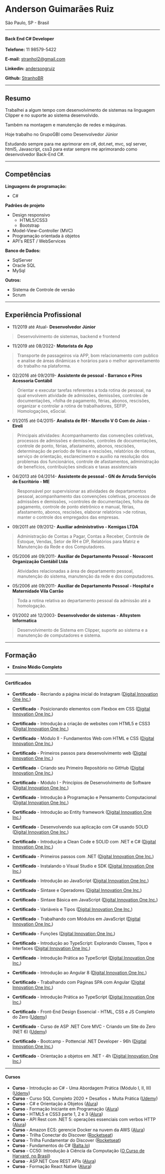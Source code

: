 # Anderson Guimarães Ruiz
>
São Paulo, SP - Brasil

---

#### Back End C# Developer

**Telefone:** 11 98579-5422

**E-mail:** [stranhol2@gmail.com](stranhol2@gmail.com)

**Linkedin:** [andersongruiz](https://www.linkedin.com/in/andersongruiz/)

**Github:** [StranhoBR](https://github.com/StranhoBR)


---

## Resumo

Trabalhei a algum tempo com desenvolvimento de sistemas na linguagem Clipper e no suporte ao sistema desenvolvido.

Também na montagem e manutenção de redes e máquinas.

Hoje trabalho no GrupoGBI como Desenvolvedor Júnior

Estudando sempre para me aprimorar em c#, dot.net, mvc, sql server, html5, Javascript, css3 para estar sempre me aprimorando como desenvolvedor Back-End C#.

---

## Competências

**Linguagens de programação:**

* C#

**Padrões de projeto**

* Design responsivo
  * HTML5/CSS3
  * Bootstrap
* Model-View-Controller (MVC)
* Programação orientada à objetos
* API's REST / WebServices

**Banco de Dados:**

* SqlServer
* Oracle SQL
* MySql

**Outros:**

* Sistema de Controle de versão
* Scrum

---

## Experiência Profissional

* 11/2019 até Atual- **Desenvolvedor Júnior**
>Desenvolvimento de sistemas, backend e frontend

* 11/2019 até 08/2022- **Motorista de App**
>Transporte de passageiros via APP, bom relacionamento com publico e analise de áreas dinâmicas e
>horários para o melhor aproveitamento do trabalho na plataforma.

* 02/2016 até 09/2019- **Assistente de pessoal - Barranco e Pires Acessoria Contábil**
>Orientar e executar tarefas referentes a toda rotina de pessoal, na qual envolvem atividade de admissões, demissões, controles de documentações, >folha de pagamento, férias, abonos, rescisões, organizar e controlar a rotina de trabalhadores, SEFIP, Homologações, eSocial.

* 01/2015 até 04/2015- **Analista de RH - Marcello V G Com de Joias - Eireli**
>Principais atividades: Acompanhamento das convenções coletivas, processos de admissões e
>demissões, controles de documentações, controle de ponto, férias, afastamento, abonos, rescisões,
>determinação de período de férias e rescisões, relatórios de rotinas, serviço de orientação,
>esclarecimento e auxílio na resolução dos problemas dos funcionários, controle de afastamentos,
>administração de benefícios, contribuições sindicais e taxas assistenciais

* 04/2013 até 04/2014- **Assistente de pessoal - GN de Arruda Serviçõs de Escritório - ME**
>Responsável por supervisionar as atividades de departamentos pessoal, acompanhamento das convenções coletivas, 
>processos de admissões e demissões, >controles de documentações, folha de pagamento, controle de ponto eletrônico 
>e manual, férias, afastamento, abonos, rescisões, elaborar relatórios >de rotinas, manter o controle dos empregados das empresas.

* 09/2011 até 09/2012- **Auxiliar administrativo - Kemigas LTDA**
>Administração de Contas a Pagar, Contas a Receber, Controle de Estoque, Vendas, Setor de RH e DP, 
>Relatórios para Matriz e Manutenção da Rede e dos Computadores.

* 05/2006 até 09/2011- **Auxiliar de Departamento Pessoal - Novacont Organização Contábil Ltda**
>Atividades relacionadas a área de departamento pessoal, manutenção do sistema, manutenção da
>rede e dos computadores.

* 05/2006 até 09/2011- **Auxiliar de Departamento Pessoal - Hospital e Maternidade Vila Carrão**
>Toda a rotina relativa ao departamento pessoal da admissão até a homologação.

* 01/2002 até 12/2003- **Desenvolvedor de sistemas - Allsystem Informatica**
>Desenvolvimento de Sistema em Clipper, suporte ao sistema e a manutenção de computadores e sistema.

---

## Formação

* **Ensino Médio Completo**

---
#### Certificados

* **Certificado** - Recriando a página inicial do Instagram ([Digital Innovation One Inc.](https://www.dio.me/certificate/6EC568F4))
* **Certificado** - Posicionando elementos com Flexbox em CSS ([Digital Innovation One Inc.](https://www.dio.me/certificate/118C36EF))
* **Certificado** - Introdução a criação de websites com HTML5 e CSS3 ([Digital Innovation One Inc.](https://www.dio.me/certificate/4A46B3A6))
* **Certificado** - Módulo II - Fundamentos Web com HTML e CSS ([Digital Innovation One Inc.](https://www.dio.me/certificate/BB73DEF6))
* **Certificado** - Primeiros passos para desenvolvimento web ([Digital Innovation One Inc.](https://www.dio.me/certificate/578A7890))
* **Certificado** - Criando seu Primeiro Repositório no GitHub ([Digital Innovation One Inc.](https://www.dio.me/certificate/31AA49A4))
* **Certificado** - Módulo I - Princípios de Desenvolvimento de Software ([Digital Innovation One Inc.](https://www.dio.me/certificate/74A49111))
* **Certificado** - Introdução à Programação e Pensamento Computacional ([Digital Innovation One Inc.](https://www.dio.me/certificate/0CB3729A))
* **Certificado** - Introdução ao Entity framework ([Digital Innovation One Inc.](https://www.dio.me/certificate/E0EC7160))
* **Certificado** - Desenvolvendo sua aplicação com C# usando SOLID ([Digital Innovation One Inc.](https://www.dio.me/certificate/75C61B7B))
* **Certificado** - Introdução a Clean Code e SOLID com .NET e C# ([Digital Innovation One Inc.](https://www.dio.me/certificate/A0FAE364))
* **Certificado** - Primeiros passos com .NET ([Digital Innovation One Inc.](https://www.dio.me/certificate/B0824FC5))
* **Certificado** - Instalando o Visual Studio e SDK ([Digital Innovation One Inc.](https://www.dio.me/certificate/718552C7))
* **Certificado** - Introdução ao JavaScript ([Digital Innovation One Inc.](https://www.dio.me/certificate/CA4C4B40))
* **Certificado** - Sintaxe e Operadores ([Digital Innovation One Inc.](https://www.dio.me/certificate/87B6A4E5))
* **Certificado** - Sintaxe Básica em JavaScript ([Digital Innovation One Inc.](https://www.dio.me/certificate/AACCBE9C))
* **Certificado** - Variáveis e Tipos ([Digital Innovation One Inc.](https://www.dio.me/certificate/375ED188))
* **Certificado** - Trabalhando com Módulos em JavaScript ([Digital Innovation One Inc.](https://www.dio.me/certificate/035B2EE8))
* **Certificado** - Funções ([Digital Innovation One Inc.](https://www.dio.me/certificate/DD383A53))
* **Certificado** - Introdução ao TypeScript: Explorando Classes, Tipos e Interfaces ([Digital Innovation One Inc.](https://www.dio.me/certificate/0A6F5A6A))
* **Certificado** - Introdução Prática ao TypeScript ([Digital Innovation One Inc.](https://www.dio.me/certificate/84666BB3))
* **Certificado** - Introdução ao Angular 8 ([Digital Innovation One Inc.](https://www.dio.me/certificate/7641D7B7))
* **Certificado** - Trabalhando com Páginas SPA com Angular ([Digital Innovation One Inc.](https://www.dio.me/certificate/DB553673))
* **Certificado** - Introdução Prática ao TypeScript ([Digital Innovation One Inc.](https://www.dio.me/certificate/84666BB3))

* **Certificado** - Front-End Design Essencial - HTML, CSS e JS Completo do Zero ([Udemy](https://www.udemy.com/certificate/UC-b6347a63-55d2-4250-874a-b0abdb97438e/))
* **Certificado** - Curso de ASP .NET Core MVC - Criando um Site do Zero (NET 6) ([Udemy](https://www.udemy.com/certificate/UC-b1dbe5ef-4adc-4631-9a4e-6eb25af6e017/))
* **Certificado** - Bootcamp - Pottencial .NET Developer - 96h ([Digital Innovation One Inc.](https://www.dio.me/certificate/BF10CC5F))
* **Certificado** - Orientação a objetos em .NET - 4h ([Digital Innovation One Inc.](https://www.dio.me/certificate/AF67622E))

---
#### Cursos

* **Curso** - Introdução ao C# - Uma Abordagem Prática (Módulo I, II, III) ([Udemy](https://www.udemy.com/))
* **Curso** - Curso SQL Completo 2020 + Desafios + Muita Prática ([Udemy](https://www.udemy.com/))
* **Curso** - C# e Orientação a Objetos ([Alura](https://www.alura.com.br/))
* **Curso** - Formação Iniciante em Programação ([Alura](https://www.alura.com.br/))
* **Curso** - HTML5 e CSS3 parte 1, 2 e 3 ([Alura](https://www.alura.com.br/))
* **Curso** - API Rest com .NET 5: operações essenciais com verbos HTTP ([Alura](https://www.alura.com.br/))
* **Curso** - Amazon ECS: gerencie Docker na nuvem da AWS ([Alura](https://www.alura.com.br/))
* **Curso** - Trilha Conectar do Discover ([Rocketseat](https://www.rocketseat.com.br/))
* **Curso** - Trilha Fundamentar do Discover ([Rocketseat](https://www.rocketseat.com.br/))
* **Curso** - Fundamentos do C# ([Balta.Io](https://balta.io/))
* **Curso** - CC50: Introdução à Ciência da Computação ([O Curso de Harvard, no Brasil](https://ead.napratica.org.br/enrollments/7277921/courses/84414))
* **Curso** - ASP.NET Core REST APIs ([Alura](https://www.alura.com.br/))
* **Curso** - Formação React Native ([Alura](https://www.alura.com.br/))





